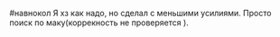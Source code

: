 #навнокол
Я хз как надо, но сделал с меньшими усилиями. Просто поиск по маку(коррекность не проверяется ). 
